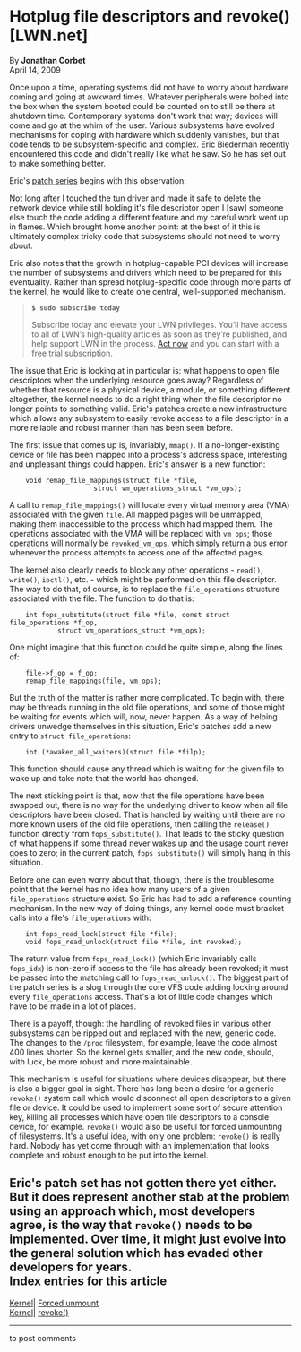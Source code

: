 # Hotplug file descriptors and revoke() [LWN.net]

By **Jonathan Corbet**  
April 14, 2009 

Once upon a time, operating systems did not have to worry about hardware coming and going at awkward times. Whatever peripherals were bolted into the box when the system booted could be counted on to still be there at shutdown time. Contemporary systems don't work that way; devices will come and go at the whim of the user. Various subsystems have evolved mechanisms for coping with hardware which suddenly vanishes, but that code tends to be subsystem-specific and complex. Eric Biederman recently encountered this code and didn't really like what he saw. So he has set out to make something better. 

Eric's [patch series](http://lwn.net/Articles/328267/) begins with this observation: 

Not long after I touched the tun driver and made it safe to delete the network device while still holding it's file descriptor open I [saw] someone else touch the code adding a different feature and my careful work went up in flames. Which brought home another point: at the best of it this is ultimately complex tricky code that subsystems should not need to worry about. 

Eric also notes that the growth in hotplug-capable PCI devices will increase the number of subsystems and drivers which need to be prepared for this eventuality. Rather than spread hotplug-specific code through more parts of the kernel, he would like to create one central, well-supported mechanism. 

> **`$ sudo subscribe today`**
> 
> Subscribe today and elevate your LWN privileges. You’ll have access to all of LWN’s high-quality articles as soon as they’re published, and help support LWN in the process. [Act now](https://lwn.net/Promo/nst-sudo/claim) and you can start with a free trial subscription. 

The issue that Eric is looking at in particular is: what happens to open file descriptors when the underlying resource goes away? Regardless of whether that resource is a physical device, a module, or something different altogether, the kernel needs to do a right thing when the file descriptor no longer points to something valid. Eric's patches create a new infrastructure which allows any subsystem to easily revoke access to a file descriptor in a more reliable and robust manner than has been seen before. 

The first issue that comes up is, invariably, `mmap()`. If a no-longer-existing device or file has been mapped into a process's address space, interesting and unpleasant things could happen. Eric's answer is a new function: 
    
    
        void remap_file_mappings(struct file *file, 
        			     struct vm_operations_struct *vm_ops);
    

A call to `remap_file_mappings()` will locate every virtual memory area (VMA) associated with the given `file`. All mapped pages will be unmapped, making them inaccessible to the process which had mapped them. The operations associated with the VMA will be replaced with `vm_ops`; those operations will normally be `revoked_vm_ops`, which simply return a bus error whenever the process attempts to access one of the affected pages. 

The kernel also clearly needs to block any other operations - `read()`, `write()`, `ioctl()`, etc. - which might be performed on this file descriptor. The way to do that, of course, is to replace the `file_operations` structure associated with the file. The function to do that is: 
    
    
        int fops_substitute(struct file *file, const struct file_operations *f_op,
    			struct vm_operations_struct *vm_ops);
    

One might imagine that this function could be quite simple, along the lines of: 
    
    
        file->f_op = f_op;
        remap_file_mappings(file, vm_ops);
    

But the truth of the matter is rather more complicated. To begin with, there may be threads running in the old file operations, and some of those might be waiting for events which will, now, never happen. As a way of helping drivers unwedge themselves in this situation, Eric's patches add a new entry to `struct file_operations`: 
    
    
        int (*awaken_all_waiters)(struct file *filp);
    

This function should cause any thread which is waiting for the given file to wake up and take note that the world has changed. 

The next sticking point is that, now that the file operations have been swapped out, there is no way for the underlying driver to know when all file descriptors have been closed. That is handled by waiting until there are no more known users of the old file operations, then calling the `release()` function directly from `fops_substitute()`. That leads to the sticky question of what happens if some thread never wakes up and the usage count never goes to zero; in the current patch, `fops_substitute()` will simply hang in this situation. 

Before one can even worry about that, though, there is the troublesome point that the kernel has no idea how many users of a given `file_operations` structure exist. So Eric has had to add a reference counting mechanism. In the new way of doing things, any kernel code must bracket calls into a file's `file_operations` with: 
    
    
        int fops_read_lock(struct file *file);
        void fops_read_unlock(struct file *file, int revoked);
    

The return value from `fops_read_lock()` (which Eric invariably calls `fops_idx`) is non-zero if access to the file has already been revoked; it must be passed into the matching call to `fops_read_unlock()`. The biggest part of the patch series is a slog through the core VFS code adding locking around every `file_operations` access. That's a lot of little code changes which have to be made in a lot of places. 

There is a payoff, though: the handling of revoked files in various other subsystems can be ripped out and replaced with the new, generic code. The changes to the `/proc` filesystem, for example, leave the code almost 400 lines shorter. So the kernel gets smaller, and the new code, should, with luck, be more robust and more maintainable. 

This mechanism is useful for situations where devices disappear, but there is also a bigger goal in sight. There has long been a desire for a generic `revoke()` system call which would disconnect all open descriptors to a given file or device. It could be used to implement some sort of secure attention key, killing all processes which have open file descriptors to a console device, for example. `revoke()` would also be useful for forced unmounting of filesystems. It's a useful idea, with only one problem: `revoke()` is really hard. Nobody has yet come through with an implementation that looks complete and robust enough to be put into the kernel. 

Eric's patch set has not gotten there yet either. But it does represent another stab at the problem using an approach which, most developers agree, is the way that `revoke()` needs to be implemented. Over time, it might just evolve into the general solution which has evaded other developers for years.  
Index entries for this article  
---  
[Kernel](/Kernel/Index)| [Forced unmount](/Kernel/Index#Forced_unmount)  
[Kernel](/Kernel/Index)| [revoke()](/Kernel/Index#revoke)  
  


* * *

to post comments 
